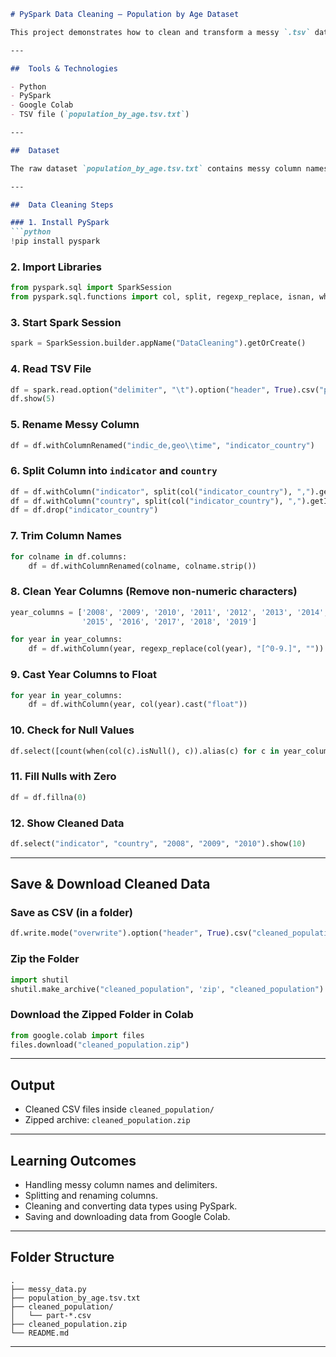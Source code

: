  
````markdown
# PySpark Data Cleaning – Population by Age Dataset

This project demonstrates how to clean and transform a messy `.tsv` dataset using **PySpark** in Google Colab. It includes column renaming, string parsing, cleaning of year-wise data, type conversion, and saving the cleaned output as a zipped CSV file.

---

##  Tools & Technologies

- Python
- PySpark
- Google Colab
- TSV file (`population_by_age.tsv.txt`)

---

##  Dataset

The raw dataset `population_by_age.tsv.txt` contains messy column names, combined fields (e.g., indicator and country), and year-wise data with special characters (e.g., `:` or `e`).

---

##  Data Cleaning Steps

### 1. Install PySpark
```python
!pip install pyspark
````

### 2. Import Libraries

```python
from pyspark.sql import SparkSession
from pyspark.sql.functions import col, split, regexp_replace, isnan, when, count
```

### 3. Start Spark Session

```python
spark = SparkSession.builder.appName("DataCleaning").getOrCreate()
```

### 4. Read TSV File

```python
df = spark.read.option("delimiter", "\t").option("header", True).csv("population_by_age.tsv.txt")
df.show(5)
```

### 5. Rename Messy Column

```python
df = df.withColumnRenamed("indic_de,geo\\time", "indicator_country")
```

### 6. Split Column into `indicator` and `country`

```python
df = df.withColumn("indicator", split(col("indicator_country"), ",").getItem(0))
df = df.withColumn("country", split(col("indicator_country"), ",").getItem(1))
df = df.drop("indicator_country")
```

### 7. Trim Column Names

```python
for colname in df.columns:
    df = df.withColumnRenamed(colname, colname.strip())
```

### 8. Clean Year Columns (Remove non-numeric characters)

```python
year_columns = ['2008', '2009', '2010', '2011', '2012', '2013', '2014',
                '2015', '2016', '2017', '2018', '2019']

for year in year_columns:
    df = df.withColumn(year, regexp_replace(col(year), "[^0-9.]", ""))
```

### 9. Cast Year Columns to Float

```python
for year in year_columns:
    df = df.withColumn(year, col(year).cast("float"))
```

### 10. Check for Null Values

```python
df.select([count(when(col(c).isNull(), c)).alias(c) for c in year_columns]).show()
```

### 11. Fill Nulls with Zero

```python
df = df.fillna(0)
```

### 12. Show Cleaned Data

```python
df.select("indicator", "country", "2008", "2009", "2010").show(10)
```

---

##  Save & Download Cleaned Data

### Save as CSV (in a folder)

```python
df.write.mode("overwrite").option("header", True).csv("cleaned_population")
```

### Zip the Folder

```python
import shutil
shutil.make_archive("cleaned_population", 'zip', "cleaned_population")
```

### Download the Zipped Folder in Colab

```python
from google.colab import files
files.download("cleaned_population.zip")
```

---

##  Output

* Cleaned CSV files inside `cleaned_population/`
* Zipped archive: `cleaned_population.zip`

---

##  Learning Outcomes

* Handling messy column names and delimiters.
* Splitting and renaming columns.
* Cleaning and converting data types using PySpark.
* Saving and downloading data from Google Colab.

---

##  Folder Structure

```
.
├── messy_data.py
├── population_by_age.tsv.txt
├── cleaned_population/
│   └── part-*.csv
├── cleaned_population.zip
└── README.md
```

---
 
